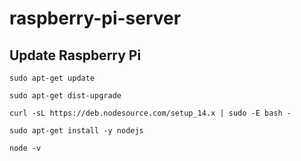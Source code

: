 # raspberry-pi-server

## Update Raspberry Pi

```console
sudo apt-get update
```

```console
sudo apt-get dist-upgrade
```

```console
curl -sL https://deb.nodesource.com/setup_14.x | sudo -E bash -
```

```console
sudo apt-get install -y nodejs
```

```console
node -v
```